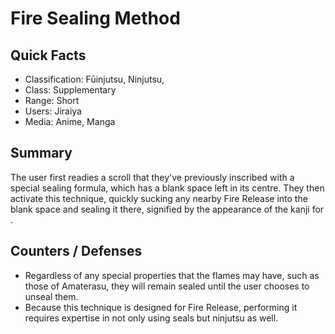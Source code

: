 # Fire Sealing Method

## Quick Facts
- Classification: Fūinjutsu, Ninjutsu,
- Class: Supplementary
- Range: Short
- Users: Jiraiya
- Media: Anime, Manga

## Summary
The user first readies a scroll that they've previously inscribed with a special sealing formula, which has a blank space left in its centre. They then activate this technique, quickly sucking any nearby Fire Release into the blank space and sealing it there, signified by the appearance of the kanji for .

## Counters / Defenses
- Regardless of any special properties that the flames may have, such as those of Amaterasu, they will remain sealed until the user chooses to unseal them.
- Because this technique is designed for Fire Release, performing it requires expertise in not only using seals but ninjutsu as well.
